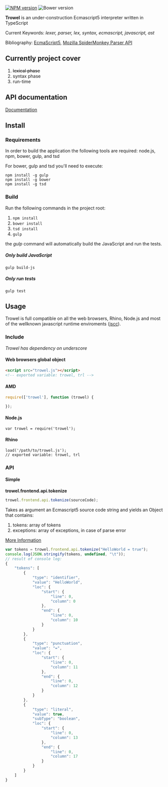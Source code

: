 [![NPM version](https://img.shields.io/npm/v/trowel.svg)](https://www.npmjs.com/package/trowel)
![Bower version](https://img.shields.io/bower/v/trowel.svg)

**Trowel** is an under-construction Ecmascript5 interpreter written in TypeScript

Current Keywords: *lexer, parser, lex, syntax, ecmascript, javascript, ast*

Bibliography: [EcmaScript5](http://www.ecma-international.org/ecma-262/5.1), [Mozilla SpiderMonkey Parser API](https://developer.mozilla.org/en-US/docs/Mozilla/Projects/SpiderMonkey/Parser_API)

## Currently project cover

1. ~~lexical phase~~
2. syntax phase
3. run-time

## API documentation

[Documentation](https://github.com/apostolidhs/trowel/blob/master/doc/APIDocumentation.md)

## Install 

### Requirements

In order to build the application the following tools are required: node.js, npm, bower, gulp, and tsd

For bower, gulp and tsd you'll need to execute:
```
npm install -g gulp
npm install -g bower
npm install -g tsd
```

### Build

Run the following commands in the project root:

1. `npm install`
2. `bower install`
3. `tsd install`
4. `gulp`

the *gulp* command will automatically build the JavaScript and run the tests.

##### Only build JavaScript

`gulp build-js`

##### Only run tests

`gulp test`

## Usage

Trowel is full compatible on all the web browsers, Rhino, Node.js and most of the wellknown javascript runtime enviroments ([jscc](http://jscc.info/)).

### Include

*Trowel has dependency on underscore*

#### Web browsers global object

```html
<script src="trowel.js"></script>
<!-- exported variable: trowel, trl -->
```

#### AMD

```javascript
require(['trowel'], function (trowel) {

});
```

#### Node.js

```
var trowel = require('trowel');
```

#### Rhino

```
load('/path/to/trowel.js');
// exported variable: trowel, trl
```

### API

#### Simple

**trowel.frontend.api.tokenize**

```javascript
trowel.frontend.api.tokenize(sourceCode);
```

Takes as argument an Ecmascript5 source code string and yields an Object that contains: 

1. tokens: array of tokens
2. exceptions: array of exceptions, in case of parse error 

[More Information](https://github.com/apostolidhs/trowel/blob/master/doc/APIDocumentation.md)

```javascript
var tokens = trowel.frontend.api.tokenize("HelloWorld = true");
console.log(JSON.stringify(tokens, undefined, "\t"));
// result of console log:
{
	"tokens": [
		{
			"type": "identifier",
			"value": "HelloWorld",
			"loc": {
				"start": {
					"line": 0,
					"column": 0
				},
				"end": {
					"line": 0,
					"column": 10
				}
			}
		},
		{
			"type": "punctuation",
			"value": "=",
			"loc": {
				"start": {
					"line": 0,
					"column": 11
				},
				"end": {
					"line": 0,
					"column": 12
				}
			}
		},
		{
			"type": "literal",
			"value": true,
			"subType": "boolean",
			"loc": {
				"start": {
					"line": 0,
					"column": 13
				},
				"end": {
					"line": 0,
					"column": 17
				}
			}
		}
	]
}
```
